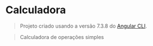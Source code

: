 # Calculadora

>Projeto criado usando a versão 7.3.8 do  [Angular CLI](https://github.com/angular/angular-cli).

>Calculadora de operações simples